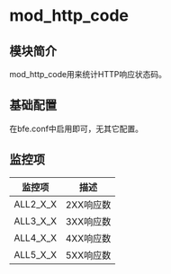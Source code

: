# mod_http_code

## 模块简介

mod_http_code用来统计HTTP响应状态码。

## 基础配置

在bfe.conf中启用即可，无其它配置。

## 监控项

| 监控项              | 描述                 |
| ------------------- |  ------------------- |
| ALL2_X_X            | 2XX响应数            |
| ALL3_X_X            | 3XX响应数            |
| ALL4_X_X            | 4XX响应数            |
| ALL5_X_X            | 5XX响应数            |
